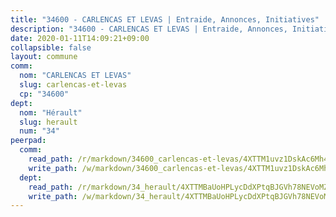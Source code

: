 ```yaml
---
title: "34600 - CARLENCAS ET LEVAS | Entraide, Annonces, Initiatives"
description: "34600 - CARLENCAS ET LEVAS | Entraide, Annonces, Initiatives"
date: 2020-01-11T14:09:21+09:00
collapsible: false
layout: commune
comm:
  nom: "CARLENCAS ET LEVAS"
  slug: carlencas-et-levas
  cp: "34600"
dept:
  nom: "Hérault"
  slug: herault
  num: "34"
peerpad:
  comm:
    read_path: /r/markdown/34600_carlencas-et-levas/4XTTM1uvz1DskAc6Mh4Mo2xL73JkPxNX591XptjDvYtL7eaUC
    write_path: /w/markdown/34600_carlencas-et-levas/4XTTM1uvz1DskAc6Mh4Mo2xL73JkPxNX591XptjDvYtL7eaUC-K3TgUU8iN76oppJzX33Fnzq6y33sQL6ra55ZHSid8auoYfe8QUCACwrjqvBQesVwPChTdmujZgAqRytbqgJV5meoTNC8PXF1TJnqnwraQzqGuNxuBCqpCWvZm4hQUzRsAyN5zwy6
  dept:
    read_path: /r/markdown/34_herault/4XTTMBaUoHPLycDdXPtqBJGVh78NEVoMZNyf8Wnh1X5DK6Ew8
    write_path: /w/markdown/34_herault/4XTTMBaUoHPLycDdXPtqBJGVh78NEVoMZNyf8Wnh1X5DK6Ew8-K3TgTd4rzWVX1F82NgGyNepGUxhqCmodCALjxNZeEdBQWQhd1NJYx1gHMW9QBLL6sN41ALXRejLsG2VetgVferfVncrvVCz47dChJvN8ouQLRMdWs4KpxKPeRYR1nspmhzdBqF8J
---
```


